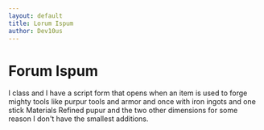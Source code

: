 ```yaml
---
layout: default
title: Lorum Ispum
author: Dev10us
---
```


# Forum Ispum

I class and I have a script form that opens when an item is used to forge mighty tools like purpur tools and armor and once with iron ingots and one stick Materials Refined pupur and the two other dimensions for some reason I don't have the smallest additions.
